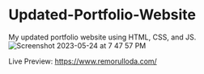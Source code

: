 # Updated-Portfolio-Website
My updated portfolio website using HTML, CSS, and JS.
![Screenshot 2023-05-24 at 7 47 57 PM](https://github.com/remosrulloda/Updated-Portfolio-Website/assets/50937757/d608afe2-fce9-45f6-8019-c6b30db82e7f)


Live Preview: https://www.remorulloda.com/
